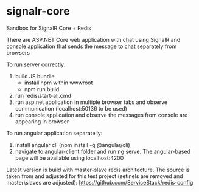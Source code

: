 # signalr-core
Sandbox for SignalR Core + Redis

There are ASP.NET Core web application with chat using SignalR and console application that sends the message to chat separately from browsers

To run server correctly:
1. build JS bundle
    - install npm within wwwroot
    - npm run build
2. run redis\start-all.cmd
3. run asp.net application in multiple browser tabs and observe communication (localhost:50136 to be used)
4. run console application and observe the messages from console are appearing in browser

To run angular application separatelly:
1. install angular cli (npm install -g @angular/cli)
2. navigate to angular-client folder and run ng serve. The angular-based page will be available using localhost:4200

Latest version is build with master-slave redis architecture.
The source is taken from and adjusted for this test project (setinels are removed and master\slaves are adjusted):
https://github.com/ServiceStack/redis-config